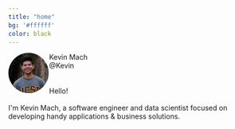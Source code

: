 ```yaml
---
title: "home"
bg: '#ffffff'
color: black
---
```

<div class="after-space">
<img src="img/pfp.png" align="left">
<div id="relative-name">Kevin Mach
</div>
<div id="relative-at">@Kevin
</div>
</div>

<div class="intro-text">
<br />
<br />
Hello! <br />
<br />
I'm Kevin Mach, a software engineer and data scientist focused on developing handy applications &amp; business solutions.
</div>

